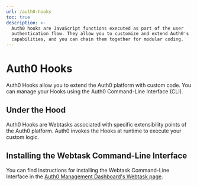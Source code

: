 ```yaml
---
url: /auth0-hooks
toc: true
description: >-
  Auth0 hooks are JavaScript functions executed as part of the user
  authentication flow. They allow you to customize and extend Auth0's
  capabilities, and you can chain them together for modular coding.
---
```


# Auth0 Hooks

Auth0 Hooks allow you to extend the Auth0 platform with custom code. You can manage your Hooks using the Auth0 Command-Line Interface (CLI).

## Under the Hood

Auth0 Hooks are Webtasks associated with specific extensibility points of the Auth0 platform. Auth0 invokes the Hooks at runtime to execute your custom logic.

## Installing the Webtask Command-Line Interface

You can find instructions for installing the Webtask Command-Line Interface in the [Auth0 Management Dashboard's Webtask page](${manage_url}/#/account/webtasks).

